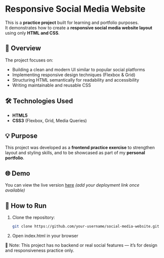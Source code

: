 # Responsive Social Media Website

This is a **practice project** built for learning and portfolio purposes.  
It demonstrates how to create a **responsive social media website layout** using only **HTML and CSS**.

## 🚀 Overview

The project focuses on:
- Building a clean and modern UI similar to popular social platforms  
- Implementing responsive design techniques (Flexbox & Grid)  
- Structuring HTML semantically for readability and accessibility  
- Writing maintainable and reusable CSS  

## 🛠️ Technologies Used
- **HTML5**
- **CSS3** (Flexbox, Grid, Media Queries)

## 💡 Purpose
This project was developed as a **frontend practice exercise** to strengthen layout and styling skills, and to be showcased as part of my **personal portfolio**.

## 🌐 Demo
You can view the live version [here](#) *(add your deployment link once available)*

## 📂 How to Run
1. Clone the repository:
   ```bash
   git clone https://github.com/your-username/social-media-website.git

2. Open index.html in your browser

🧠 Note: This project has no backend or real social features — it’s for design and responsiveness practice only.